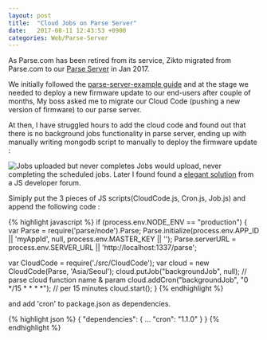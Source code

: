 ```yaml
---
layout: post
title:  "Cloud Jobs on Parse Server"
date:   2017-08-11 12:43:53 +0900
categories: Web/Parse-Server
---
```

<!--script src="https://cdnjs.cloudflare.com/ajax/libs/mathjax/2.7.0/MathJax.js?config=TeX-AMS-MML_HTMLorMML" type="text/javascript"></script-->

As Parse.com has been retired from its service, Zikto migrated from Parse.com to our [Parse Server](https://github.com/parse-community/parse-server) in Jan 2017.

We initially followed the [parse-server-example guide](http://docs.parseplatform.org/parse-server/guide/) and at the stage we needed to deploy a new firmware update to our end-users after couple of months, My boss asked me to migrate our Cloud Code (pushing a new version of firmware) to our parse server.

At then, I have struggled hours to add the cloud code and found out that there is no background jobs functionality in parse server, ending up with manually writing mongodb script to manually to deploy the firmware update :

![Jobs uploaded but never completes]({{site.url}}/img/2017-08-11-img1.png)
Jobs would upload, never completing the scheduled jobs. Later I found found a [elegant solution](https://gist.github.com/gimdongwoo/326133fc6a471740a5ee73a3565e1b42) from a JS developer forum.

Simiply put the 3 pieces of JS scripts(CloudCode.js, Cron.js, Job.js) and append the following code :


{% highlight javascript %}
if (process.env.NODE_ENV == "production") {
  var Parse = require('parse/node').Parse;
  Parse.initialize(process.env.APP_ID || 'myAppId', null, process.env.MASTER_KEY || '');
  Parse.serverURL = process.env.SERVER_URL || 'http://localhost:1337/parse';

  var CloudCode = require('./src/CloudCode');
  var cloud = new CloudCode(Parse, 'Asia/Seoul');
  cloud.putJob("backgroundJob", null);  // parse cloud function name & param
  cloud.addCron("backgroundJob", "0 */15 * * * *"); // per 15 minutes
  cloud.start();
}
{% endhighlight %}

and add 'cron' to package.json as dependencies.

{% highlight json %}
{
  "dependencies": {
    ...
    "cron": "1.1.0"
  }
}
{% endhighlight %}